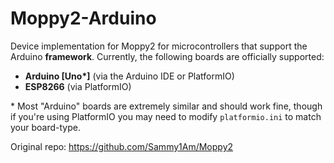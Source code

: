 # Moppy2-Arduino
Device implementation for Moppy2 for microcontrollers that support the Arduino **framework**.  Currently, the following boards are officially supported:
- **Arduino [Uno\*]** (via the Arduino IDE or PlatformIO)
- **ESP8266** (via PlatformIO)

\* Most "Arduino" boards are extremely similar and should work fine, though if you're using PlatformIO you may need to modify `platformio.ini` to match your board-type.

Original repo: https://github.com/Sammy1Am/Moppy2
